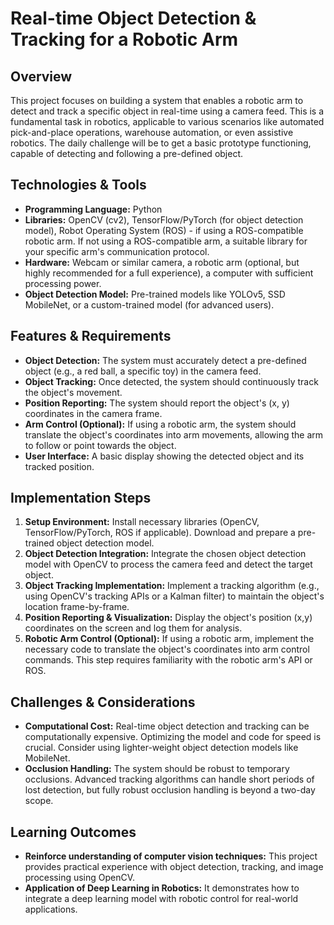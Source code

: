 # Real-time Object Detection & Tracking for a Robotic Arm

## Overview

This project focuses on building a system that enables a robotic arm to detect and track a specific object in real-time using a camera feed. This is a fundamental task in robotics, applicable to various scenarios like automated pick-and-place operations, warehouse automation, or even assistive robotics.  The daily challenge will be to get a basic prototype functioning, capable of detecting and following a pre-defined object.


## Technologies & Tools

- **Programming Language:** Python
- **Libraries:** OpenCV (cv2), TensorFlow/PyTorch (for object detection model), Robot Operating System (ROS) - if using a ROS-compatible robotic arm.  If not using a ROS-compatible arm, a suitable library for your specific arm's communication protocol.
- **Hardware:** Webcam or similar camera, a robotic arm (optional, but highly recommended for a full experience), a computer with sufficient processing power.
- **Object Detection Model:** Pre-trained models like YOLOv5, SSD MobileNet, or a custom-trained model (for advanced users).


## Features & Requirements

- **Object Detection:**  The system must accurately detect a pre-defined object (e.g., a red ball, a specific toy) in the camera feed.
- **Object Tracking:** Once detected, the system should continuously track the object's movement.
- **Position Reporting:** The system should report the object's (x, y) coordinates in the camera frame.
- **Arm Control (Optional):** If using a robotic arm, the system should translate the object's coordinates into arm movements, allowing the arm to follow or point towards the object.
- **User Interface:**  A basic display showing the detected object and its tracked position.

## Implementation Steps

1. **Setup Environment:** Install necessary libraries (OpenCV, TensorFlow/PyTorch, ROS if applicable). Download and prepare a pre-trained object detection model.
2. **Object Detection Integration:** Integrate the chosen object detection model with OpenCV to process the camera feed and detect the target object.
3. **Object Tracking Implementation:** Implement a tracking algorithm (e.g., using OpenCV's tracking APIs or a Kalman filter) to maintain the object's location frame-by-frame.
4. **Position Reporting & Visualization:** Display the object's position (x,y) coordinates on the screen and log them for analysis.
5. **Robotic Arm Control (Optional):**  If using a robotic arm, implement the necessary code to translate the object's coordinates into arm control commands. This step requires familiarity with the robotic arm's API or ROS.


## Challenges & Considerations

- **Computational Cost:** Real-time object detection and tracking can be computationally expensive. Optimizing the model and code for speed is crucial. Consider using lighter-weight object detection models like MobileNet.
- **Occlusion Handling:** The system should be robust to temporary occlusions.  Advanced tracking algorithms can handle short periods of lost detection, but fully robust occlusion handling is beyond a two-day scope.


## Learning Outcomes

- **Reinforce understanding of computer vision techniques:** This project provides practical experience with object detection, tracking, and image processing using OpenCV.
- **Application of Deep Learning in Robotics:**  It demonstrates how to integrate a deep learning model with robotic control for real-world applications.

